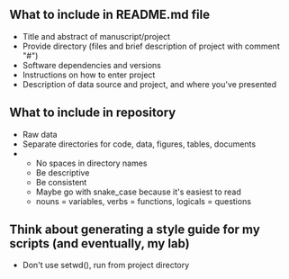 ## What to include in README.md file
* Title and abstract of manuscript/project
* Provide directory (files and brief description of project with comment "#")
* Software dependencies and versions
* Instructions on how to enter project
* Description of data source and project, and where you've presented

## What to include in repository 
* Raw data
* Separate directories for code, data, figures, tables, documents
* * No spaces in directory names
  * Be descriptive
  * Be consistent
  * Maybe go with snake_case because it's easiest to read
  * nouns = variables, verbs = functions, logicals = questions
 
## Think about generating a style guide for my scripts (and eventually, my lab)
* Don't use setwd(), run from project directory
